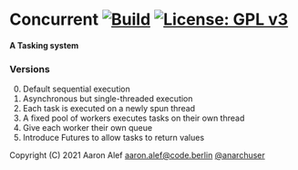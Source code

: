 # Concurrent [![Build](https://travis-ci.com/anarchuser/Concurrent.svg?branch=master)](https://travis-ci.com/anarchuser/Concurrent) [![License: GPL v3](https://img.shields.io/badge/License-GPLv3-blue.svg)](https://github.com/anarchuser/Concurrent/blob/master/LICENSE)
#### A Tasking system

### Versions
0. Default sequential execution
1. Asynchronous but single-threaded execution
2. Each task is executed on a newly spun thread
3. A fixed pool of workers executes tasks on their own thread
4. Give each worker their own queue
5. Introduce Futures to allow tasks to return values

Copyright (C) 2021 Aaron Alef <aaron.alef@code.berlin> [@anarchuser](https://github.com/anarchuser)